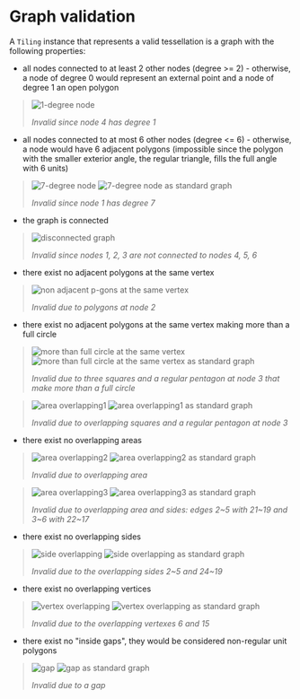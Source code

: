 # Graph validation

A `Tiling` instance that represents a valid tessellation is a graph with the following properties:

* all nodes connected to at least 2 other nodes (degree >= 2) - otherwise, a node of degree 0 would represent an external point and a node of degree 1 an open polygon

> ![1-degree node](constraints/1-degree.svg)
>
> _Invalid since node 4 has degree 1_

* all nodes connected to at most 6 other nodes (degree <= 6) - otherwise, a node would have 6 adjacent polygons (impossible since the polygon with the smaller exterior angle, the regular triangle, fills the full angle with 6 units)

> ![7-degree node](constraints/7-degree.svg)
> ![7-degree node as standard graph](constraints/7-degree.png)
>
> _Invalid since node 1 has degree 7_

* the graph is connected

> ![disconnected graph](constraints/disconnected.svg)
>
> _Invalid since nodes 1, 2, 3 are not connected to nodes 4, 5, 6_

* there exist no adjacent polygons at the same vertex

> ![non adjacent p-gons at the same vertex](constraints/nonAdjacent.svg)
>
> _Invalid due to polygons at node 2_

* there exist no adjacent polygons at the same vertex making more than a full circle

> ![more than full circle at the same vertex](constraints/moreThanFull.svg)
> ![more than full circle at the same vertex as standard graph](constraints/moreThanFull.png)
>
> _Invalid due to three squares and a regular pentagon at node 3 that make more than a full circle_

> ![area overlapping1](constraints/areaOverlap1.svg)
> ![area overlapping1 as standard graph](constraints/areaOverlap1.png)
>
> _Invalid due to overlapping squares and a regular pentagon at node 3_

* there exist no overlapping areas

> ![area overlapping2](constraints/areaOverlap2.svg)
> ![area overlapping2 as standard graph](constraints/areaOverlap2.png)
>
> _Invalid due to overlapping area_

> ![area overlapping3](constraints/areaOverlap3.svg)
> ![area overlapping3 as standard graph](constraints/areaOverlap3.png)
>
> _Invalid due to overlapping area and sides: edges 2\~5 with 21\~19 and 3\~6 with 22\~17_

* there exist no overlapping sides

> ![side overlapping](constraints/sideOverlap.svg)
> ![side overlapping as standard graph](constraints/sideOverlap.png)
>
> _Invalid due to the overlapping sides 2\~5 and 24\~19_

* there exist no overlapping vertices

> ![vertex overlapping](constraints/vertexOverlap.svg)
> ![vertex overlapping as standard graph](constraints/vertexOverlap.png)
>
> _Invalid due to the overlapping vertexes 6 and 15_

* there exist no "inside gaps", they would be considered non-regular unit polygons

> ![gap](constraints/gap.svg)
> ![gap as standard graph](constraints/gap.png)
>
> _Invalid due to a gap_
